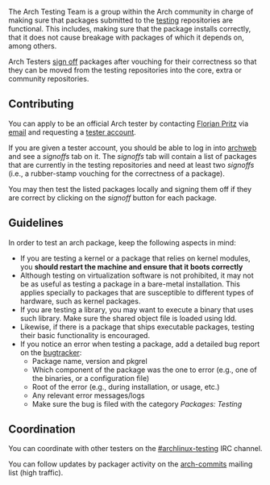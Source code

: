 The Arch Testing Team is a group within the Arch community in charge of making sure that packages submitted to the [testing](/index.php/Testing "Testing") repositories are functional. This includes, making sure that the package installs correctly, that it does not cause breakage with packages of which it depends on, among others.

Arch Testers [sign off](/index.php/DeveloperWiki:CoreSignoffs "DeveloperWiki:CoreSignoffs") packages after vouching for their correctness so that they can be moved from the testing repositories into the core, extra or community repositories.

## Contributing

You can apply to be an official Arch tester by contacting [Florian Pritz](https://www.archlinux.org/people/developers/#bluewind) via [email](mailto:bluewind@xinu.at) and requesting a [tester account](https://lists.archlinux.org/pipermail/arch-dev-public/2016-July/028191.html).

If you are given a tester account, you should be able to log in into [archweb](https://www.archlinux.org/devel) and see a *signoffs* tab on it. The *signoffs* tab will contain a list of packages that are currently in the testing repositories and need at least two *signoffs* (i.e., a rubber-stamp vouching for the correctness of a package).

You may then test the listed packages locally and signing them off if they are correct by clicking on the *signoff* button for each package.

## Guidelines

In order to test an arch package, keep the following aspects in mind:

*   If you are testing a kernel or a package that relies on kernel modules, you **should restart the machine and ensure that it boots correctly**
*   Although testing on virtualization software is not prohibited, it may not be as useful as testing a package in a bare-metal installation. This applies specially to packages that are susceptible to different types of hardware, such as kernel packages.
*   If you are testing a library, you may want to execute a binary that uses such library. Make sure the shared object file is loaded using ldd.
*   Likewise, if there is a package that ships executable packages, testing their basic functionality is encouraged.
*   If you notice an error when testing a package, add a detailed bug report on the [bugtracker](https://bugs.archlinux.org/):
    *   Package name, version and pkgrel
    *   Which component of the package was the one to error (e.g., one of the binaries, or a configuration file)
    *   Root of the error (e.g., during installation, or usage, etc.)
    *   Any relevant error messages/logs
    *   Make sure the bug is filed with the category *Packages: Testing*

## Coordination

You can coordinate with other testers on the [#archlinux-testing](ircs://chat.freenode.net/archlinux-testing) IRC channel.

You can follow updates by packager activity on the [arch-commits](https://lists.archlinux.org/pipermail/arch-commits) mailing list (high traffic).